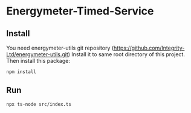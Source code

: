 # Energymeter-Timed-Service 

## Install
You need energymeter-utils git repository (https://github.com/Integrity-Ltd/energymeter-utils.git)
Install it to same root directory of this project.
Then install this package:
```
npm install
```

## Run
```
npx ts-node src/index.ts
```